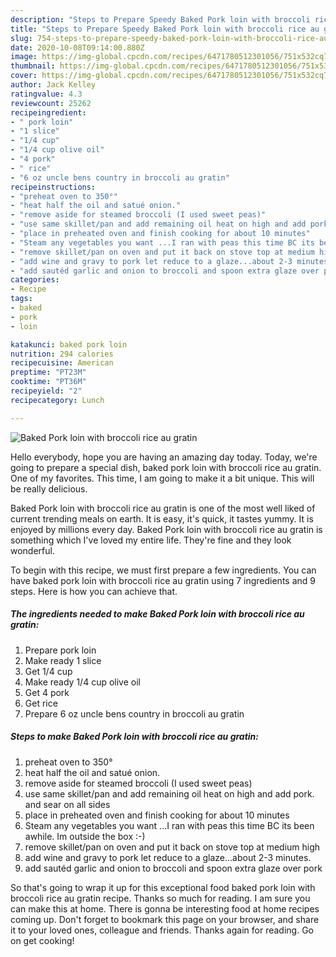 ```yaml
---
description: "Steps to Prepare Speedy Baked Pork loin with broccoli rice au gratin"
title: "Steps to Prepare Speedy Baked Pork loin with broccoli rice au gratin"
slug: 754-steps-to-prepare-speedy-baked-pork-loin-with-broccoli-rice-au-gratin
date: 2020-10-08T09:14:00.880Z
image: https://img-global.cpcdn.com/recipes/6471780512301056/751x532cq70/baked-pork-loin-with-broccoli-rice-au-gratin-recipe-main-photo.jpg
thumbnail: https://img-global.cpcdn.com/recipes/6471780512301056/751x532cq70/baked-pork-loin-with-broccoli-rice-au-gratin-recipe-main-photo.jpg
cover: https://img-global.cpcdn.com/recipes/6471780512301056/751x532cq70/baked-pork-loin-with-broccoli-rice-au-gratin-recipe-main-photo.jpg
author: Jack Kelley
ratingvalue: 4.3
reviewcount: 25262
recipeingredient:
- " pork loin"
- "1 slice"
- "1/4 cup"
- "1/4 cup olive oil"
- "4 pork"
- " rice"
- "6 oz uncle bens country in broccoli au gratin"
recipeinstructions:
- "preheat oven to 350°"
- "heat half the oil and satué onion."
- "remove aside for steamed broccoli (I used sweet peas)"
- "use same skillet/pan and add remaining oil heat on high and add pork. and sear on all sides"
- "place in preheated oven and finish cooking for about 10 minutes"
- "Steam any vegetables you want ...I ran with peas this time BC its been awhile. Im outside the box :-)"
- "remove skillet/pan on oven and put it back on stove top at medium high"
- "add wine and gravy to pork let reduce to a glaze...about 2-3 minutes."
- "add sautéd garlic and onion to broccoli and spoon extra glaze over pork"
categories:
- Recipe
tags:
- baked
- pork
- loin

katakunci: baked pork loin 
nutrition: 294 calories
recipecuisine: American
preptime: "PT23M"
cooktime: "PT36M"
recipeyield: "2"
recipecategory: Lunch

---
```



![Baked Pork loin with broccoli rice au gratin](https://img-global.cpcdn.com/recipes/6471780512301056/751x532cq70/baked-pork-loin-with-broccoli-rice-au-gratin-recipe-main-photo.jpg)

Hello everybody, hope you are having an amazing day today. Today, we're going to prepare a special dish, baked pork loin with broccoli rice au gratin. One of my favorites. This time, I am going to make it a bit unique. This will be really delicious.

Baked Pork loin with broccoli rice au gratin is one of the most well liked of current trending meals on earth. It is easy, it's quick, it tastes yummy. It is enjoyed by millions every day. Baked Pork loin with broccoli rice au gratin is something which I've loved my entire life. They're fine and they look wonderful.




To begin with this recipe, we must first prepare a few ingredients. You can have baked pork loin with broccoli rice au gratin using 7 ingredients and 9 steps. Here is how you can achieve that.

<!--inarticleads1-->

##### The ingredients needed to make Baked Pork loin with broccoli rice au gratin:

1. Prepare  pork loin
1. Make ready 1 slice
1. Get 1/4 cup
1. Make ready 1/4 cup olive oil
1. Get 4 pork
1. Get  rice
1. Prepare 6 oz uncle bens country in broccoli au gratin




<!--inarticleads2-->

##### Steps to make Baked Pork loin with broccoli rice au gratin:

1. preheat oven to 350°
1. heat half the oil and satué onion.
1. remove aside for steamed broccoli (I used sweet peas)
1. use same skillet/pan and add remaining oil heat on high and add pork. and sear on all sides
1. place in preheated oven and finish cooking for about 10 minutes
1. Steam any vegetables you want ...I ran with peas this time BC its been awhile. Im outside the box :-)
1. remove skillet/pan on oven and put it back on stove top at medium high
1. add wine and gravy to pork let reduce to a glaze...about 2-3 minutes.
1. add sautéd garlic and onion to broccoli and spoon extra glaze over pork




So that's going to wrap it up for this exceptional food baked pork loin with broccoli rice au gratin recipe. Thanks so much for reading. I am sure you can make this at home. There is gonna be interesting food at home recipes coming up. Don't forget to bookmark this page on your browser, and share it to your loved ones, colleague and friends. Thanks again for reading. Go on get cooking!
